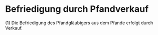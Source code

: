 # Befriedigung durch Pfandverkauf

(1) Die Befriedigung des Pfandgläubigers aus dem Pfande erfolgt durch Verkauf.